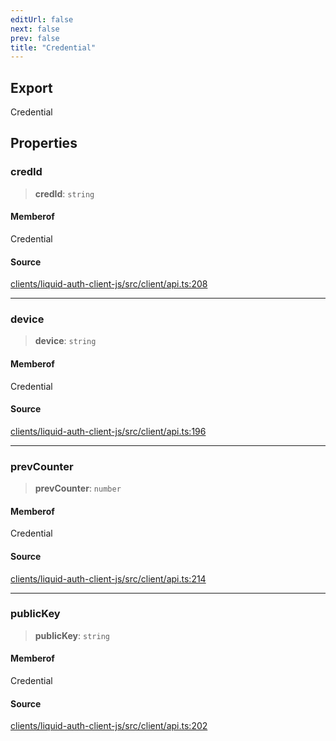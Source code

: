```yaml
---
editUrl: false
next: false
prev: false
title: "Credential"
---
```


## Export

Credential

## Properties

### credId

> **credId**: `string`

#### Memberof

Credential

#### Source

[clients/liquid-auth-client-js/src/client/api.ts:208](https://github.com/algorandfoundation/liquid-auth/blob/8878aa0007608386baa019f80c46f90dd8baec70/clients/liquid-auth-client-js/src/client/api.ts#L208)

***

### device

> **device**: `string`

#### Memberof

Credential

#### Source

[clients/liquid-auth-client-js/src/client/api.ts:196](https://github.com/algorandfoundation/liquid-auth/blob/8878aa0007608386baa019f80c46f90dd8baec70/clients/liquid-auth-client-js/src/client/api.ts#L196)

***

### prevCounter

> **prevCounter**: `number`

#### Memberof

Credential

#### Source

[clients/liquid-auth-client-js/src/client/api.ts:214](https://github.com/algorandfoundation/liquid-auth/blob/8878aa0007608386baa019f80c46f90dd8baec70/clients/liquid-auth-client-js/src/client/api.ts#L214)

***

### publicKey

> **publicKey**: `string`

#### Memberof

Credential

#### Source

[clients/liquid-auth-client-js/src/client/api.ts:202](https://github.com/algorandfoundation/liquid-auth/blob/8878aa0007608386baa019f80c46f90dd8baec70/clients/liquid-auth-client-js/src/client/api.ts#L202)
